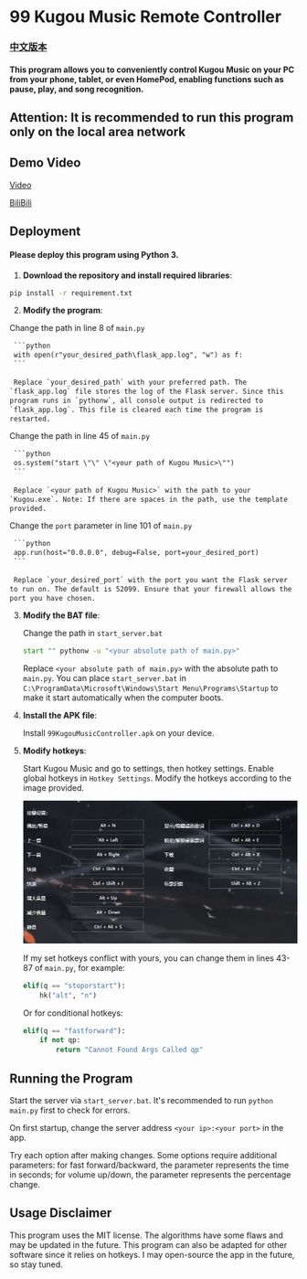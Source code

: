 # 99 Kugou Music Remote Controller

### [中文版本](https://github.com/windows99-hue/99KugouMuzicController/blob/main/readme.md)

#### This program allows you to conveniently control Kugou Music on your PC from your phone, tablet, or even HomePod, enabling functions such as pause, play, and song recognition.

## Attention: It is recommended to run this program only on the local area network

## Demo Video

[Video](https://github.com/windows99-hue/99KugouMuzicController/blob/main/video.mp4)

[BiliBili]( https://b23.tv/9TIvBpT)

## Deployment

#### Please deploy this program using Python 3.

1. **Download the repository and install required libraries**:

```bash
pip install -r requirement.txt
```

2. **Modify the program**:

  Change the path in line 8 of `main.py`

     ```python
     with open(r"your_desired_path\flask_app.log", "w") as f:
     ```

     Replace `your_desired_path` with your preferred path. The `flask_app.log` file stores the log of the Flask server. Since this program runs in `pythonw`, all console output is redirected to `flask_app.log`. This file is cleared each time the program is restarted.

  Change the path in line 45 of `main.py`

     ```python
     os.system("start \"\" \"<your path of Kugou Music>\"")
     ```

     Replace `<your path of Kugou Music>` with the path to your `Kugou.exe`. Note: If there are spaces in the path, use the template provided.

  Change the `port` parameter in line 101 of `main.py`

     ```python
     app.run(host="0.0.0.0", debug=False, port=your_desired_port)
     ```

     Replace `your_desired_port` with the port you want the Flask server to run on. The default is 52099. Ensure that your firewall allows the port you have chosen.

3. **Modify the BAT file**:

   Change the path in `start_server.bat`

   ```bat
   start "" pythonw -u "<your absolute path of main.py>"
   ```

   Replace `<your absolute path of main.py>` with the absolute path to `main.py`. You can place `start_server.bat` in `C:\ProgramData\Microsoft\Windows\Start Menu\Programs\Startup` to make it start automatically when the computer boots.

4. **Install the APK file**:

   Install `99KugouMusicController.apk` on your device.

5. **Modify hotkeys**:

   Start Kugou Music and go to settings, then hotkey settings.
   Enable global hotkeys in `Hotkey Settings`.
   Modify the hotkeys according to the image provided.

   ![Hotkey Settings](https://raw.githubusercontent.com/windows99-hue/99KugouMuzicController/refs/heads/main/hotkey.png)

   If my set hotkeys conflict with yours, you can change them in lines 43-87 of `main.py`, for example:

   ```python
   elif(q == "stoporstart"):
       hk("alt", "n")
   ```

   Or for conditional hotkeys:

   ```python
   elif(q == "fastforward"):
       if not qp:
           return "Cannot Found Args Called qp"
   ```

## Running the Program

Start the server via `start_server.bat`. It's recommended to run `python main.py` first to check for errors.

On first startup, change the server address `<your ip>:<your port>` in the app.

Try each option after making changes. Some options require additional parameters: for fast forward/backward, the parameter represents the time in seconds; for volume up/down, the parameter represents the percentage change.

## Usage Disclaimer

This program uses the MIT license. The algorithms have some flaws and may be updated in the future. This program can also be adapted for other software since it relies on hotkeys. I may open-source the app in the future, so stay tuned.
